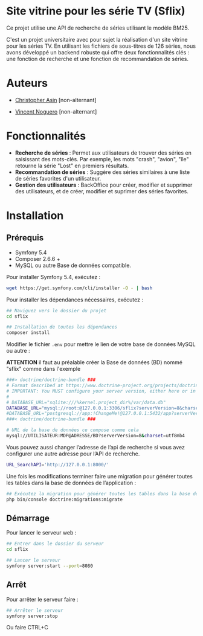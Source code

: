 # Site vitrine pour les série TV (Sflix)
Ce projet utilise une API de recherche de séries utilisant le modèle BM25.

C'est un projet universitaire avec pour sujet la réalisation d'un site vitrine pour les séries TV. En utilisant les fichiers de sous-titres de 126 séries, nous avons développé un backend robuste qui offre deux fonctionnalités clés : une fonction de recherche et une fonction de recommandation de séries.

# Auteurs

- [Christopher Asin](https://www.github.com/RiperPro03) [non-alternant]

- [Vincent Noguero](https://github.com/VINKYN) [non-alternant]

# Fonctionnalités

- **Recherche de séries** : Permet aux utilisateurs de trouver des séries en saisissant des mots-clés. Par exemple, les mots "crash", "avion", "île" retourne la série "Lost" en premiers résultats.
- **Recommandation de séries** : Suggère des séries similaires à une liste de séries favorites d'un utilisateur.
- **Gestion des utilisateurs** : BackOffice pour créer, modifier et supprimer des utilisateurs, et de créer, modifier et suprimer des séries favorites.
# Installation

## Prérequis

- Symfony 5.4
- Composer 2.6.6 +
- MySQL ou autre Base de données compatible.

Pour installer Symfony 5.4, exécutez :

```bash
wget https://get.symfony.com/cli/installer -O - | bash
```

Pour installer les dépendances nécessaires, exécutez :

```bash
## Naviguez vers le dossier du projet
cd sflix
```

```bash
## Installation de toutes les dépendances
composer install
```

Modifier le fichier `.env` pour mettre le lien de votre base de données MySQL ou autre :

**ATTENTION** il faut au préalable créer la Base de données (BD) nommé "sflix" comme dans l'exemple

```bash
###> doctrine/doctrine-bundle ###
# Format described at https://www.doctrine-project.org/projects/doctrine-dbal/en/latest/reference/configuration.html#connecting-using-a-url
# IMPORTANT: You MUST configure your server version, either here or in config/packages/doctrine.yaml
#
# DATABASE_URL="sqlite:///%kernel.project_dir%/var/data.db"
DATABASE_URL="mysql://root:@127.0.0.1:3306/sflix?serverVersion=8&charset=utf8mb4"
#DATABASE_URL="postgresql://app:!ChangeMe!@127.0.0.1:5432/app?serverVersion=15&charset=utf8"
###< doctrine/doctrine-bundle ###
```

```bash
# URL de la base de données ce compose comme cela
mysql://UTILISATEUR:MDP@ADRESSE/BD?serverVersion=8&charset=utf8mb4
```

Vous pouvez aussi changer l’adresse de l’api de recherche si vous avez configurer une autre adresse pour l’API de recherche.

```bash
URL_SearchAPI='http://127.0.0.1:8000/'
```

Une fois les modifications terminer faire une migration pour générer toutes les tables dans la base de données de l’application :

```bash
## Exécutez la migration pour générer toutes les tables dans la base de données de l’application
php bin/console doctrine:migrations:migrate
```

## Démarrage

Pour lancer le serveur web :

```bash
## Entrer dans le dossier du serveur
cd sflix
```

```bash
## Lancer le serveur
symfony server:start --port=8080
```

## Arrêt

Pour arrêter le serveur faire :

```bash
## Arrêter le serveur
symfony server:stop
```
Ou faire CTRL+C
